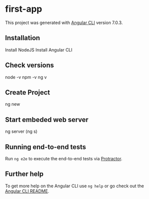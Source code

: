 # first-app

This project was generated with [Angular CLI](https://github.com/angular/angular-cli) version 7.0.3.

## Installation
 Install NodeJS
 Install Angular CLI

## Check versions

node -v
npm -v
ng v

## Create Project

ng new <project name>

## Start embeded web server

ng server  (ng s)












## Running end-to-end tests

Run `ng e2e` to execute the end-to-end tests via [Protractor](http://www.protractortest.org/).

## Further help

To get more help on the Angular CLI use `ng help` or go check out the [Angular CLI README](https://github.com/angular/angular-cli/blob/master/README.md).
